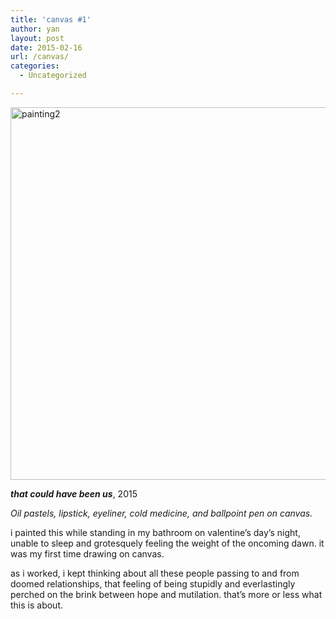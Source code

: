 ```yaml
---
title: 'canvas #1'
author: yan
layout: post
date: 2015-02-16
url: /canvas/
categories:
  - Uncategorized

---
```

[<img class="alignnone size-full wp-image-538" src="https://zyan.scripts.mit.edu/blog/wp-content/uploads/2015/02/painting2.jpeg" alt="painting2" width="887" height="596" srcset="https://zyan.scripts.mit.edu/blog/wp-content/uploads/2015/02/painting2.jpeg 887w, https://zyan.scripts.mit.edu/blog/wp-content/uploads/2015/02/painting2-300x202.jpeg 300w, https://zyan.scripts.mit.edu/blog/wp-content/uploads/2015/02/painting2-624x419.jpeg 624w" sizes="(max-width: 887px) 100vw, 887px" />][1]

_**that could have been us**_, 2015
  
 _Oil pastels, lipstick, eyeliner, cold medicine, and ballpoint pen on canvas._

i painted this while standing in my bathroom on valentine&#8217;s day&#8217;s night, unable to sleep and grotesquely feeling the weight of the oncoming dawn. it was my first time drawing on canvas.

as i worked, i kept thinking about all these people passing to and from doomed relationships, that feeling of being stupidly and everlastingly perched on the brink between hope and mutilation. that&#8217;s more or less what this is about.

 [1]: https://zyan.scripts.mit.edu/blog/wp-content/uploads/2015/02/painting2.jpeg
